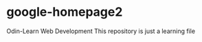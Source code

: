 google-homepage2
================

Odin-Learn Web Development
This repository is just a learning file 
